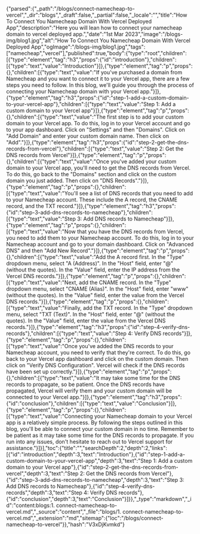 {"parsed":{"_path":"/blogs/connect-namecheap-to-vercel","_dir":"blogs","_draft":false,"_partial":false,"_locale":"","title":"How To Connect You Namecheap Domain With Vercel Deployed App","description":"Here you will lean how to connect your namecheap domain to vercel deployed app.","date":"1st Mar 2023","image":"/blogs-img/blog1.jpg","alt":"How To Connect You Namecheap Domain With Vercel Deployed App","ogImage":"/blogs-img/blog1.jpg","tags":["namecheap","vercel"],"published":true,"body":{"type":"root","children":[{"type":"element","tag":"h3","props":{"id":"introduction"},"children":[{"type":"text","value":"Introduction"}]},{"type":"element","tag":"p","props":{},"children":[{"type":"text","value":"If you've purchased a domain from Namecheap and you want to connect it to your Vercel app, there are a few steps you need to follow. In this blog, we'll guide you through the process of connecting your Namecheap domain with your Vercel app."}]},{"type":"element","tag":"h3","props":{"id":"step-1-add-a-custom-domain-to-your-vercel-app"},"children":[{"type":"text","value":"Step 1: Add a custom domain to your Vercel app"}]},{"type":"element","tag":"p","props":{},"children":[{"type":"text","value":"The first step is to add your custom domain to your Vercel app. To do this, log in to your Vercel account and go to your app dashboard. Click on \"Settings\" and then \"Domains\". Click on \"Add Domain\" and enter your custom domain name. Then click on \"Add\"."}]},{"type":"element","tag":"h3","props":{"id":"step-2-get-the-dns-records-from-vercel"},"children":[{"type":"text","value":"Step 2: Get the DNS records from Vercel"}]},{"type":"element","tag":"p","props":{},"children":[{"type":"text","value":"Once you've added your custom domain to your Vercel app, you'll need to get the DNS records from Vercel. To do this, go back to the \"Domains\" section and click on the custom domain you just added. Then click on \"DNS Records\"."}]},{"type":"element","tag":"p","props":{},"children":[{"type":"text","value":"You'll see a list of DNS records that you need to add to your Namecheap account. These include the A record, the CNAME record, and the TXT record."}]},{"type":"element","tag":"h3","props":{"id":"step-3-add-dns-records-to-namecheap"},"children":[{"type":"text","value":"Step 3: Add DNS records to Namecheap"}]},{"type":"element","tag":"p","props":{},"children":[{"type":"text","value":"Now that you have the DNS records from Vercel, you need to add them to your Namecheap account. To do this, log in to your Namecheap account and go to your domain dashboard. Click on \"Advanced DNS\" and then \"Add New Record\"."}]},{"type":"element","tag":"p","props":{},"children":[{"type":"text","value":"Add the A record first. In the \"Type\" dropdown menu, select \"A (Address)\". In the \"Host\" field, enter \"@\" (without the quotes). In the \"Value\" field, enter the IP address from the Vercel DNS records."}]},{"type":"element","tag":"p","props":{},"children":[{"type":"text","value":"Next, add the CNAME record. In the \"Type\" dropdown menu, select \"CNAME (Alias)\". In the \"Host\" field, enter \"www\" (without the quotes). In the \"Value\" field, enter the value from the Vercel DNS records."}]},{"type":"element","tag":"p","props":{},"children":[{"type":"text","value":"Finally, add the TXT record. In the \"Type\" dropdown menu, select \"TXT (Text)\". In the \"Host\" field, enter \"@\" (without the quotes). In the \"Value\" field, enter the value from the Vercel DNS records."}]},{"type":"element","tag":"h3","props":{"id":"step-4-verify-dns-records"},"children":[{"type":"text","value":"Step 4: Verify DNS records"}]},{"type":"element","tag":"p","props":{},"children":[{"type":"text","value":"Once you've added the DNS records to your Namecheap account, you need to verify that they're correct. To do this, go back to your Vercel app dashboard and click on the custom domain. Then click on \"Verify DNS Configuration\". Vercel will check if the DNS records have been set up correctly."}]},{"type":"element","tag":"p","props":{},"children":[{"type":"text","value":"It may take some time for the DNS records to propagate, so be patient. Once the DNS records have propagated, Vercel will verify them and your custom domain will be connected to your Vercel app."}]},{"type":"element","tag":"h3","props":{"id":"conclusion"},"children":[{"type":"text","value":"Conclusion"}]},{"type":"element","tag":"p","props":{},"children":[{"type":"text","value":"Connecting your Namecheap domain to your Vercel app is a relatively simple process. By following the steps outlined in this blog, you'll be able to connect your custom domain in no time. Remember to be patient as it may take some time for the DNS records to propagate. If you run into any issues, don't hesitate to reach out to Vercel support for assistance."}]}],"toc":{"title":"","searchDepth":2,"depth":2,"links":[{"id":"introduction","depth":3,"text":"Introduction"},{"id":"step-1-add-a-custom-domain-to-your-vercel-app","depth":3,"text":"Step 1: Add a custom domain to your Vercel app"},{"id":"step-2-get-the-dns-records-from-vercel","depth":3,"text":"Step 2: Get the DNS records from Vercel"},{"id":"step-3-add-dns-records-to-namecheap","depth":3,"text":"Step 3: Add DNS records to Namecheap"},{"id":"step-4-verify-dns-records","depth":3,"text":"Step 4: Verify DNS records"},{"id":"conclusion","depth":3,"text":"Conclusion"}]}},"_type":"markdown","_id":"content:blogs:1. connect-namecheap-to-vercel.md","_source":"content","_file":"blogs/1. connect-namecheap-to-vercel.md","_extension":"md","sitemap":{"loc":"/blogs/connect-namecheap-to-vercel"}},"hash":"V3xDjKvmkd"}